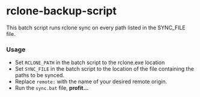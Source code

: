 # rclone-backup-script
This batch script runs rclone sync on every path listed in the SYNC_FILE file.

### Usage
- Set `RCLONE_PATH` in the batch script to the rclone.exe location
- Set `SYNC_FILE` in the batch script to the location of the file containing the paths to be synced.
- Replace `remote:` with the name of your desired remote origin.
- Run the `sync.bat` file, **profit...**

